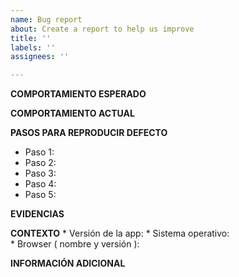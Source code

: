 ```yaml
---
name: Bug report
about: Create a report to help us improve
title: ''
labels: ''
assignees: ''

---
```


**COMPORTAMIENTO ESPERADO**


**COMPORTAMIENTO ACTUAL**


**PASOS PARA REPRODUCIR DEFECTO**
* Paso 1: 
* Paso 2: 
* Paso 3: 
* Paso 4: 
* Paso 5: 

**EVIDENCIAS**


**CONTEXTO**
    * Versión de la app:
    * Sistema operativo:  
    * Browser ( nombre y versión ): 

**INFORMACIÓN ADICIONAL**
